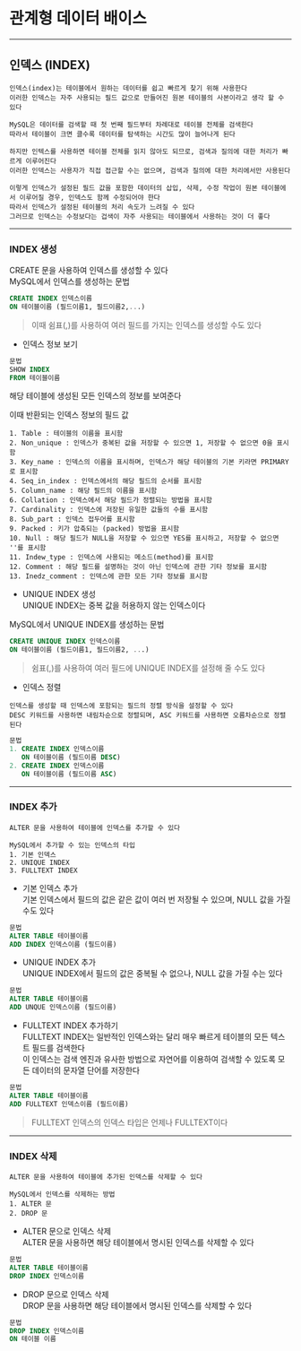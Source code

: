 # 관계형 데이터 배이스
---
## 인덱스 (INDEX)
```
인덱스(index)는 테이블에서 원하는 데이터를 쉽고 빠르게 찾기 위해 사용한다
이러한 인덱스는 자주 사용되는 필드 값으로 만들어진 원본 테이블의 사본이라고 생각 할 수 있다

MySQL은 데이터를 검색할 때 첫 번째 필드부터 차례대로 테이블 전체를 검색한다
따라서 테이블이 크면 클수록 데이터를 탐색하는 시간도 많이 늘어나게 된다

하지만 인텍스를 사용하면 테이블 전체를 읽지 않아도 되므로, 검색과 질의에 대한 처리가 빠르게 이루어진다
이러한 인덱스는 사용자가 직접 접근할 수는 없으며, 검색과 질의에 대한 처리에서만 사용된다

이렇게 인덱스가 설정된 필드 값을 포함한 데이터의 삽입, 삭제, 수정 작업이 원본 테이블에서 이루어질 경우, 인덱스도 함께 수정되어야 한다
따라서 인덱스가 설정된 테이블의 처리 속도가 느려질 수 있다
그러므로 인덱스는 수정보다는 겁색이 자주 사용되는 테이블에서 사용하는 것이 더 좋다
```
---
### INDEX 생성
CREATE 문을 사용하여 인덱스를 생성할 수 있다   
MySQL에서 인덱스를 생성하는 문법
```SQL
CREATE INDEX 인덱스이름
ON 테이블이름 (필드이름1, 필드이름2,...)
```
> 이때 쉼표(,)를 사용하여 여러 필드를 가지는 인덱스를 생성할 수도 있다

- 인덱스 정보 보기
```SQL
문법
SHOW INDEX
FROM 테이블이름
```
해당 테이블에 생성된 모든 인덱스의 정보를 보여준다

이때 반환되는 인덱스 정보의 필드 값
```
1. Table : 테이블의 이름을 표시함
2. Non_unique : 인덱스가 중복된 값을 저장할 수 있으면 1, 저장할 수 없으면 0을 표시함
3. Key_name : 인덱스의 이름을 표시하며, 인덱스가 해당 테이블의 기본 키라면 PRIMARY로 표시함
4. Seq_in_index : 인덱스에서의 해당 필드의 순서를 표시함
5. Column_name : 해당 필드의 이름을 표시함
6. Collation : 인덱스에서 해당 필드가 정렬되는 방법을 표시함
7. Cardinality : 인덱스에 저장된 유일한 값들의 수를 표시함
8. Sub_part : 인덱스 접두어를 표시함
9. Packed : 키가 압축되는 (packed) 방법을 표시함
10. Null : 해당 필드가 NULL을 저장할 수 있으면 YES를 표시하고, 저장할 수 없으면 ''를 표시함
11. Indew_type : 인덱스에 사용되는 메소드(method)를 표시함
12. Comment : 해당 필드를 설명하는 것이 아닌 인덱스에 관한 기타 정보를 표시함
13. Inedz_comment : 인덱스에 관한 모든 기타 정보를 표시함
```

- UNIQUE INDEX 생성   
UNIQUE INDEX는 중복 값을 허용하지 않는 인덱스이다

MySQL에서 UNIQUE INDEX를 생성하는 문법
```SQL
CREATE UNIQUE INDEX 인덱스이름
ON 테이블이름 (필드이름1, 필드이름2, ...)
```
> 쉼표(,)를 사용하여 여러 필드에 UNIQUE INDEX를 설정해 줄 수도 있다

- 인덱스 정렬
```
인덱스를 생성할 때 인덱스에 포함되는 필드의 정렬 방식을 설정할 수 있다
DESC 키워드를 사용하면 내림차순으로 정렬되며, ASC 키워드를 사용하면 오름차순으로 정렬된다
```
```SQL
문법
1. CREATE INDEX 인덱스이름
   ON 테이블이름 (필드이름 DESC)
2. CREATE INDEX 인덱스이름
   ON 테이블이름 (필드이름 ASC)
```
---
### INDEX 추가
```
ALTER 문을 사용하여 테이블에 인덱스를 추가할 수 있다

MySQL에서 추가할 수 있는 인덱스의 타입
1. 기본 인덱스
2. UNIQUE INDEX
3. FULLTEXT INDEX
```

- 기본 인덱스 추가   
기본 인덱스에서 필드의 값은 같은 값이 여러 번 저장될 수 있으며, NULL 값을 가질 수도 있다   
```SQL
문법
ALTER TABLE 테이블이름
ADD INDEX 인덱스이름 (필드이름)
```

- UNIQUE INDEX 추가   
UNIQUE INDEX에서 필드의 값은 중복될 수 없으나, NULL 값을 가질 수는 있다
```SQL
문법
ALTER TABLE 테이블이름
ADD UNQUE 인덱스이름 (필드이름)
```

- FULLTEXT INDEX 추가하기   
FULLTEXT INDEX는 일반적인 인덱스와는 달리 매우 빠르게 테이블의 모든 텍스트 필드를 검색한다   
이 인덱스는 검색 엔진과 유사한 방법으로 자연어를 이용하여 검색할 수 있도록 모든 데이터의 문자열 단어를 저장한다
```SQL
문법
ALTER TABLE 테이블이름
ADD FULLTEXT 인덱스이름 (필드이름)
```
> FULLTEXT 인덱스의 인덱스 타입은 언제나 FULLTEXT이다
---
### INDEX 삭제
```
ALTER 문을 사용하여 테이블에 추가된 인덱스를 삭제할 수 있다

MySQL에서 인덱스를 삭제하는 방법
1. ALTER 문
2. DROP 문
```

- ALTER 문으로 인덱스 삭제   
ALTER 문을 사용하면 해당 테이블에서 명시된 인덱스를 삭제할 수 있다
```SQL
문법
ALTER TABLE 테이블이름
DROP INDEX 인덱스이름
```

- DROP 문으로 인덱스 삭제    
DROP 문을 사용하면 해당 테이블에서 명시된 인덱스를 삭제할 수 있다
```SQL
문법
DROP INDEX 인덱스이름
ON 테이블 이름
```